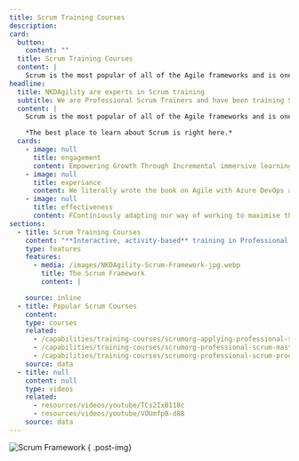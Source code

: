 ```yaml
---
title: Scrum Training Courses
description:
card:
  button:
    content: ""
  title: Scrum Training Courses
  content: |
    Scrum is the most popular of all of the Agile frameworks and is one of the most flexible with only five values, three accountabilities, three artefacts with their respective commitments, and five events.
headline:
  title: NKDAgility are experts in Scrum training
  subtitle: We are Professional Scrum Trainers and have been training Scrum for over 15 years.
  content: |
    Scrum is the most popular of all of the Agile frameworks and is one of the most flexible with only five values, three accountabilities, three artefacts with their respective commitments, and five events. The best place to read about Scrum is through the Scrum Guide. 

    *The best place to learn about Scrum is right here.*
  cards:
    - image: null
      title: engagement
      content: Empowering Growth Through Incremental immersive learning, Outcome-Based assignements, and Facilitated Reflections.
    - image: null
      title: experiance
      content: We literally wrote the book on Agile with Azure DevOps and spent 15 years in the field as Developer, DevOps Consultant, and Agile Coach.
    - image: null
      title: effectiveness
      content: FContiniously adapting our way of working to maximise the value for all participoants of our training.
sections:
  - title: Scrum Training Courses
    content: "**Interactive, activity-based** training in Professional Scrum and complementary practices for various learning levels, roles and needs. NKDAgility offers professional Scrum training, and professional Scrum training courses that Scrum.org accredits."
    type: features
    features:
      - media: /images/NKDAgility-Scrum-Framework-jpg.webp
        title: The Scrum Framework
        content: |

    source: inline
  - title: Popular Scrum Courses
    content:
    type: courses
    related:
      - /capabilities/training-courses/scrumorg-applying-professional-scrum/
      - /capabilities/training-courses/scrumorg-professional-scrum-master/
      - /capabilities/training-courses/scrumorg-professional-scrum-product-owner/
    source: data
  - title: null
    content: null
    type: videos
    related:
      - resources/videos/youtube/TCs2IxB118c
      - resources/videos/youtube/VOUmfpB-d88
    source: data
---
```


![Scrum Framework](/images/NKDAgility-Scrum-Framework-jpg.webp)
{ .post-img}
